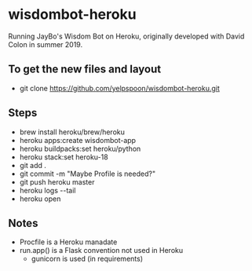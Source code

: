 # wisdombot-heroku
Running JayBo's Wisdom Bot on Heroku, originally developed with David Colon in summer 2019. 


## To get the new files and layout
 - git clone https://github.com/yelpspoon/wisdombot-heroku.git

## Steps
 - brew install heroku/brew/heroku
 - heroku apps:create wisdombot-app
 - heroku buildpacks:set heroku/python
 - heroku stack:set heroku-18
 - git add .
 - git commit -m "Maybe Profile is needed?"
 - git push heroku master
 - heroku logs --tail
 - heroku open

## Notes
 - Procfile is a Heroku manadate
 - run.app() is a Flask convention not used in Heroku
   - gunicorn is used (in requirements)
